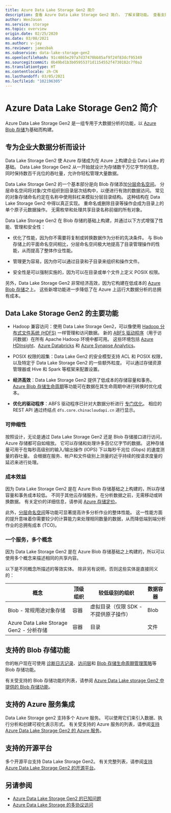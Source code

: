 ```yaml
---
title: Azure Data Lake Storage Gen2 简介
description: 查看 Azure Data Lake Storage Gen2 简介。 了解关键功能。 查看支持的 Blob 存储功能、Azure 服务集成和平台。
author: WenJason
ms.service: storage
ms.topic: overview
origin.date: 02/25/2020
ms.date: 03/08/2021
ms.author: v-jay
ms.reviewer: jamesbak
ms.subservice: data-lake-storage-gen2
ms.openlocfilehash: 91c4865e297a7d37470bb85af9f24f83dcf95349
ms.sourcegitcommit: 0b49bd1b3b05955371d1154552f4730182c7f0a2
ms.translationtype: HT
ms.contentlocale: zh-CN
ms.lasthandoff: 03/05/2021
ms.locfileid: "102196305"
---
```

# <a name="introduction-to-azure-data-lake-storage-gen2"></a>Azure Data Lake Storage Gen2 简介

‎Azure Data Lake Storage Gen2 是一组专用于大数据分析的功能，以 [Azure Blob 存储](storage-blobs-introduction.md)为基础而构建。 

## <a name="designed-for-enterprise-big-data-analytics"></a>专为企业大数据分析而设计

Data Lake Storage Gen2 使 Azure 存储成为在 Azure 上构建企业 Data Lake 的基础。 Data Lake Storage Gen2 从一开始就设计为存储数千万亿字节的信息，同时保持数百千兆位的吞吐量，允许你轻松管理大量数据。

Data Lake Storage Gen2 的一个基本部分是向 Blob 存储添加[分层命名空间](data-lake-storage-namespace.md)。 分层命名空间将对象/文件组织到目录层次结构中，以便进行有效的数据访问。 常见的对象存储命名约定在名称中使用斜杠来模拟分层目录结构。 这种结构在 Data Lake Storage Gen2 中得以真正实现。 重命名或删除目录等操作会成为目录上的单个原子元数据操作。 无需枚举和处理共享目录名称前缀的所有对象。

Data Lake Storage Gen2 在 Blob 存储的基础上构建，并通过以下方式增强了性能、管理和安全性：

-   优化了性能，因为你不需要将复制或转换数据作为分析的先决条件。 与 Blob 存储上的平面命名空间相比，分层命名空间极大地提高了目录管理操作的性能，从而提高了整体作业性能。

-   管理更为容易，因为你可以通过目录和子目录来组织和操作文件。

-   安全性是可以强制实施的，因为可以在目录或单个文件上定义 POSIX 权限。

另外，Data Lake Storage Gen2 非常经济高效，因为它构建在低成本的 [Azure Blob 存储](storage-blobs-introduction.md)之上。 这些新增功能进一步降低了在 Azure 上运行大数据分析的总拥有成本。

## <a name="key-features-of-data-lake-storage-gen2"></a>Data Lake Storage Gen2 的主要功能

-   Hadoop 兼容访问：使用 Data Lake Storage Gen2，可以像使用 [Hadoop 分布式文件系统 (HDFS)](https://hadoop.apache.org/docs/current/hadoop-project-dist/hadoop-hdfs/HdfsDesign.html) 一样管理和访问数据。 新的 [ABFS 驱动程序](data-lake-storage-abfs-driver.md)（用于访问数据）在所有 Apache Hadoop 环境中都可用。 这些环境包括 [Azure HDInsight](../../hdinsight/index.yml)、[Azure Databricks](/databricks/) 和 [Azure Synapse Analytics](../../synapse-analytics/index.yml)。

-   POSIX 权限的超集：Data Lake Gen2 的安全模型支持 ACL 和 POSIX 权限，以及特定于 Data Lake Storage Gen2 的一些额外粒度。 可以通过存储资源管理器或 Hive 和 Spark 等框架来配置设置。

-   **经济高效**：Data Lake Storage Gen2 提供了低成本的存储容量和事务。 [Azure Blob 存储生命周期](storage-lifecycle-management-concepts.md)等功能可在数据在其生命周期中进行转换时优化成本。

-   **优化的驱动程序**：ABFS 驱动程序已针对大数据分析进行 [专门优化](data-lake-storage-abfs-driver.md)。 相应的 REST API 通过终结点 `dfs.core.chinacloudapi.cn` 进行显示。

### <a name="scalability"></a>可伸缩性

按照设计，无论是通过 Data Lake Storage Gen2 还是 Blob 存储接口进行访问，Azure 存储都可自如缩放。 它可以存储和处理许多百亿亿字节的数据。 这种存储量可用于在每秒高级别的输入/输出操作 (IOPS) 下以每秒千兆位 (Gbps) 的速度测量的吞吐量。 会根据在服务、帐户和文件级别上测量的近乎持续的按请求度量的延迟来进行处理。

### <a name="cost-effectiveness"></a>成本效益

因为 Data Lake Storage Gen2 是在 Azure Blob 存储基础之上构建的，所以存储容量和事务成本较低。 不同于其他云存储服务，在分析数据之前，无需移动或转换数据。 有关定价的详细信息，请参阅 [Azure 存储定价](https://azure.cn/pricing/details/storage)。

此外，[分层命名空间](data-lake-storage-namespace.md)等功能可显著提高许多分析作业的整体性能。 这一性能方面的提升意味着你需要较少的计算能力来处理相同数量的数据，从而降低端到端分析作业的总拥有成本 (TCO)。

### <a name="one-service-multiple-concepts"></a>一个服务，多个概念

因为 Data Lake Storage Gen2 是在 Azure Blob 存储基础之上构建的，所以可以使用多个概念来描述相同的共享内容。

以下是不同概念所描述的等效实体。 除非另有说明，否则这些实体是直接同义的：

| 概念                                | 顶级组织 | 较低级别的组织                                            | 数据容器 |
|----------------------------------------|------------------------|---------------------------------------------------------------------|----------------|
| Blob - 常规用途对象存储 | 容器              | 虚拟目录（仅限 SDK - 不提供原子操作） | Blob           |
| Azure Data Lake Storage Gen2 - 分析存储          | 容器            | 目录                                                           | 文件           |

## <a name="supported-blob-storage-features"></a>支持的 Blob 存储功能

你的帐户现在可使用 [诊断日志记录](../common/storage-analytics-logging.md)、[访问层](storage-blob-storage-tiers.md)和 [Blob 存储生命周期管理策略](storage-lifecycle-management-concepts.md)等 Blob 存储功能。 

有关受支持的 Blob 存储功能的列表，请参阅 [Azure Data Lake storage Gen2 中提供的 Blob 存储功能](data-lake-storage-supported-blob-storage-features.md)。

## <a name="supported-azure-service-integrations"></a>支持的 Azure 服务集成

Data Lake Storage gen2 支持多个 Azure 服务。 可以使用它们来引入数据、执行分析和创建可视化表示形式。 有关受支持的 Azure 服务的列表，请参阅[支持 Azure Data Lake Storage Gen2 的 Azure 服务](data-lake-storage-supported-azure-services.md)。

## <a name="supported-open-source-platforms"></a>支持的开源平台

多个开源平台支持 Data Lake Storage Gen2。 有关完整列表，请参阅[支持 Azure Data Lake Storage Gen2 的开源平台](data-lake-storage-supported-open-source-platforms.md)。

## <a name="see-also"></a>另请参阅

- [Azure Data Lake Storage Gen2 的已知问题](data-lake-storage-known-issues.md)
- [Azure Data Lake Storage 的多协议访问](data-lake-storage-multi-protocol-access.md)
